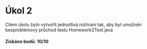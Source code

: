 # Úkol 2

Cílem úkolu bylo vytvořit jednotlivá rozhraní tak, aby byl umožněn bezproblémový průchod testu Homework2Test.java

#### Získáno bodů: 10/10